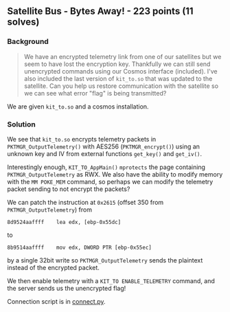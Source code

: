 ## Satellite Bus - Bytes Away! - 223 points (11 solves)

### Background

> We have an encrypted telemetry link from one of our satellites but we seem to
have lost the encryption key. Thankfully we can still send unencrypted commands
using our Cosmos interface (included). I've also included the last version of
`kit_to.so` that was updated to the satellite. Can you help us restore
communication with the satellite so we can see what error "flag" is being
transmitted?

We are given `kit_to.so` and a cosmos installation.

### Solution

We see that `kit_to.so` encrypts telemetry packets in `PKTMGR_OutputTelemetry()`
with AES256 (`PKTMGR_encrypt()`) using an unknown key and IV from external
functions `get_key()` and `get_iv()`.

Interestingly enough, `KIT_TO_AppMain()` `mprotects` the page containing
`PKTMGR_OutputTelemetry` as RWX. We also have the ability to modify memory
with the `MM POKE_MEM` command, so perhaps we can modify the telemetry packet
sending to not encrypt the packets?

We can patch the instruction at `0x2615` (offset 350 from `PKTMGR_OutputTelemetry`)
from
```
8d9524aaffff    lea edx, [ebp-0x55dc]
```
to
```
8b9514aaffff    mov edx, DWORD PTR [ebp-0x55ec]
```
by a single 32bit write so `PKTMGR_OutputTelemetry` sends the plaintext
instead of the encrypted packet.

We then enable telemetry with a `KIT_TO ENABLE_TELEMETRY` command, and the
server sends us the unencrypted flag!

Connection script is in [connect.py](connect.py).
